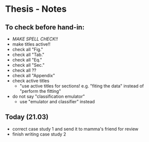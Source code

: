 # Thesis - Notes

## To check before hand-in:
* _MAKE SPELL CHECK!!_
* make titles active!!
* check all "Fig."
* check all "Tab."
* check all "Eq."
* check all "Sec."
* check all ??
* check all "Appendix"
* check active titles
    - "use active titles for sections! e.g. "fiting the data" instead of
      "perform the fitting"
* do not say "classification emulator"
    - use "emulator and classifier" instead



## Today (21.03)
* correct case study 1 and send it to mamma's friend for review
* finish writing case study 2

